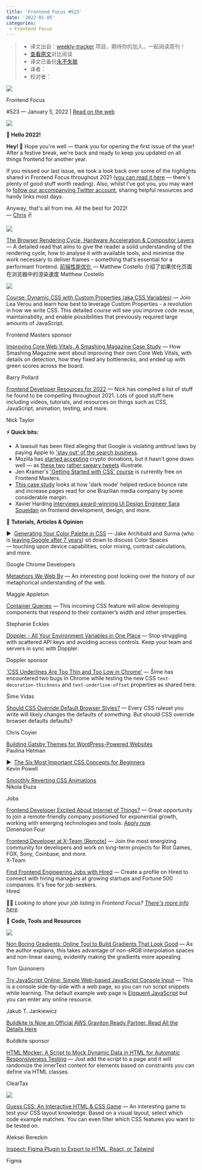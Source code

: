 ```yaml
---
title: 'Frontend Focus #523'
date: '2022-01-05'
categories:
 - Frontend Focus
---
```

> * 译文出自：[weekly-tracker](https://github.com/FEDarling/weekly-tracker) 项目，期待你的加入，一起阅读周刊！
> * [查看原文](https://frontendfoc.us/link/118057/web)对比阅读
> * 译文已备份[永不失联]()
> * 译者：
> * 校对者：

[![](https://res.cloudinary.com/cpress/image/upload/v1602675575/hhmdxfk96fnbq3effjk1.png)](https://frontendfoc.us/link/118056/web)

Frontend Focus

#​523 — January 5, 2022 | [Read on the web](https://frontendfoc.us/link/118057/web)

![](https://res.cloudinary.com/cpress/image/upload/w_1280,e_sharpen:60/v1641385098/nxbcqczy7asnfyk3mewf.png)

**🚀 Hello 2022!**

**Hey! 👋** Hope you're well — thank you for opening the first issue of the year! After a festive break, we're back and ready to keep you updated on all things frontend for another year.  
  
If you missed our last issue, we took a look back over some of the highlights shared in Frontend Focus throughout 2021 ([you can read it here](https://frontendfoc.us/link/118058/web) — there's plenty of good stuff worth reading). Also, whilst I've got you, you may want to [follow our accompanying Twitter account](https://frontendfoc.us/link/118059/web), sharing helpful resources and handy links most days.  
  
Anyway, that's all from me. All the best for 2022!  
— [Chris](https://frontendfoc.us/link/118060/web) ✌️

[![](https://res.cloudinary.com/cpress/image/upload/w_1280,e_sharpen:60/cuoeutnlfc7gdaajmo4v.jpg)](https://frontendfoc.us/link/118061/web)

[The Browser Rendering Cycle, Hardware Acceleration & Compositor Layers](https://frontendfoc.us/link/118061/web "medium.com") — A detailed read that aims to give the reader a solid understanding of the rendering cycle, how to analyse it with available tools, and minimise the work necessary to deliver frames – something that’s essential for a performant frontend.
 [前端性能优化](./frontend_web_performance.md) — Matthew Costello 介绍了如果优化页面在浏览器中的渲染速度
Matthew Costello

[![](https://copm.s3.amazonaws.com/4e8e6035.png)](https://frontendfoc.us/link/118062/web)

[Course: Dynamic CSS with Custom Properties (aka CSS Variables)](https://frontendfoc.us/link/118062/web "frontendmasters.com") — Join Lea Verou and learn how best to leverage Custom Properties - a revolution in how we write CSS. This detailed course will see you improve code reuse, maintainability, and enable possibilities that previously required large amounts of JavaScript.

Frontend Masters sponsor

[Improving Core Web Vitals, A Smashing Magazine Case Study](https://frontendfoc.us/link/118072/web "www.smashingmagazine.com") — How Smashing Magazine went about improving their own Core Web Vitals, with details on detection, how they fixed any bottlenecks, and ended up with green scores across the board.

Barry Pollard

[Frontend Developer Resources for 2022](https://frontendfoc.us/link/118063/web "www.iamdeveloper.com") — Nick has compiled a list of stuff he found to be compelling throughout 2021. Lots of good stuff here including videos, tutorials, and resources on things such as CSS, JavaScript, animation, testing, and more.

Nick Taylor

**⚡️ Quick bits:**

*   A lawsuit has been filed alleging that Google is violating antitrust laws by paying Apple to ['stay out' of the search business](https://frontendfoc.us/link/118065/web).
*   Mozilla has [started accepting](https://frontendfoc.us/link/118066/web) crypto donations, but it hasn't gone down well — as [these two](https://frontendfoc.us/link/118067/web) [rather sweary tweets](https://frontendfoc.us/link/118068/web) illustrate.
*   Jen Kramer's ['Getting Started with CSS' course](https://frontendfoc.us/link/118069/web) is currently free on Frontend Masters.
*   [This case study](https://frontendfoc.us/link/118070/web) looks at how 'dark mode' helped reduce bounce rate and increase pages read for one Brazilian media company by some considerable margin.
*   Xavier Harding [interviews award-winning UI Design Engineer Sara Soueidan](https://frontendfoc.us/link/118071/web) on frontend development, design, and more.

📙 **Tutorials, Articles & Opinion**

▶  [Generating Your Color Palette in CSS](https://frontendfoc.us/link/118073/web "www.youtube.com") — Jake Archibald and Surma (who is [leaving Google after 7 years](https://frontendfoc.us/link/118074/web)) sit down to discuss Color Spaces — touching upon device capabilities, color mixing, contrast calculations, and more.

Google Chrome Developers

[Metaphors We Web By](https://frontendfoc.us/link/118064/web "maggieappleton.com") — An interesting post looking over the history of our metaphorical understanding of the web.

Maggie Appleton

[Container Queries](https://frontendfoc.us/link/118075/web "12daysofweb.dev") — This incoming CSS feature will allow developing components that respond to their container’s width and other properties.

Stephanie Eckles

[Doppler - All Your Environment Variables in One Place](https://frontendfoc.us/link/118076/web "www.doppler.com") — Stop struggling with scattered API keys and avoiding access controls. Keep your team and servers in sync with Doppler.

Doppler sponsor

['CSS Underlines Are Too Thin and Too Low in Chrome'](https://frontendfoc.us/link/118077/web "css-tricks.com") — Šime has encountered two bugs in Chrome while testing the new CSS `text-decoration-thickness` and `text-underline-offset` properties as shared here.

Šime Vidas

[Should CSS Override Default Browser Styles?](https://frontendfoc.us/link/118079/web "css-tricks.com") — Every CSS ruleset you write will likely changes the defaults of _something_. But should CSS override browser defaults defaults?

Chris Coyier

[Building Gatsby Themes for WordPress-Powered Websites](https://frontendfoc.us/link/118080/web)  
Paulina Hetman

▶  [The Six Most Important CSS Concepts for Beginners](https://frontendfoc.us/link/118081/web)  
Kevin Powell

[Smoothly Reverting CSS Animations](https://frontendfoc.us/link/118082/web)  
Nikola Đuza

Jobs

[Frontend Developer Excited About Internet of Things?](https://frontendfoc.us/link/118083/web) — Great opportunity to join a remote-friendly company positioned for exponential growth, working with emerging technologies and tools. [Apply now](https://frontendfoc.us/link/118083/web).  
Dimension Four

[Frontend Developer at X-Team (Remote)](https://frontendfoc.us/link/118084/web) — Join the most energizing community for developers and work on long-term projects for Riot Games, FOX, Sony, Coinbase, and more.  
X-Team

[Find Frontend Engineering Jobs with Hired](https://frontendfoc.us/link/118085/web) — Create a profile on Hired to connect with hiring managers at growing startups and Fortune 500 companies. It's free for job-seekers.  
Hired

🧑‍💻 _Looking to share your job listing in Frontend Focus? [There's more info here](https://frontendfoc.us/link/118086/web)_.

🔧 **Code, Tools and Resources**

[![](https://res.cloudinary.com/cpress/image/upload/w_1280,e_sharpen:60/v1641388651/adpr9kv0k0csvtl6y8ug.png)](https://frontendfoc.us/link/118087/web)

[Non Boring Gradients: Online Tool to Build Gradients That Look Good](https://frontendfoc.us/link/118087/web "non-boring-gradients.netlify.app") — As the author explains, this takes advantage of non-sRGB interpolation spaces and non-linear easing, evidently making the gradients more appealing.

Tom Quinonero

[Try JavaScript Online: Simple Web-based JavaScript Console Input](https://frontendfoc.us/link/118088/web "try.javascript.org.pl") — This is a console side-by-side with a web page, so you can run script snippets while learning. The default example web page is [Eloquent JavaScript](https://frontendfoc.us/link/118089/web) but you can enter any online resource.

Jakub T. Jankiewicz

[Buildkite Is Now an Official AWS Graviton Ready Partner. Read All the Details Here](https://frontendfoc.us/link/118091/web "buildkite.com")

Buildkite sponsor

[HTML Mocker: A Script to Mock Dynamic Data in HTML for Automatic Responsiveness Testing](https://frontendfoc.us/link/118090/web "github.com") — Just add the script to a page and it will randomize the innerText content for elements based on constraints you can define via HTML classes.

ClearTax

[![](https://res.cloudinary.com/cpress/image/upload/w_1280,e_sharpen:60/v1641393275/ydcwsmjeg0u9rvfhiqkw.png)](https://frontendfoc.us/link/118094/web)

[Guess CSS: An Interactive HTML & CSS Game](https://frontendfoc.us/link/118094/web "www.guess-css.app") — An interesting game to test your CSS layout knowledge. Based on a visual layout, select which code example matches. You can even filter which CSS features you want to be tested on.

Aleksei Berezkin

[Inspect: Figma Plugin to Export to HTML, React, or Tailwind](https://frontendfoc.us/link/118092/web "www.figma.com")

Figma